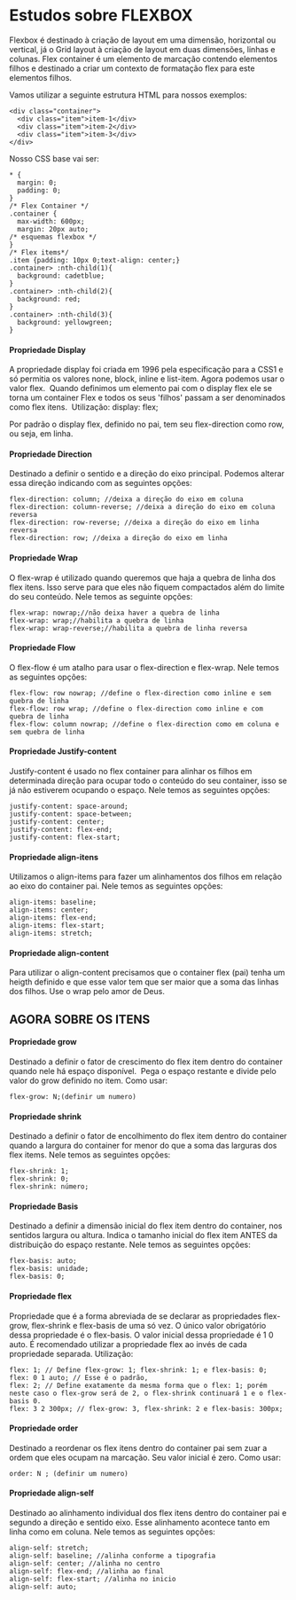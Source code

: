 # Estudos sobre FLEXBOX
Flexbox é destinado à criação de layout em uma dimensão, horizontal ou vertical, já o Grid layout à criação de layout em duas dimensões, linhas e colunas.
Flex container é um elemento de marcação contendo elementos filhos e destinado a criar um contexto de formatação flex para este elementos filhos.

Vamos utilizar a seguinte estrutura HTML para nossos exemplos:
```
<div class="container">
  <div class="item">item-1</div>
  <div class="item">item-2</div>
  <div class="item">item-3</div>
</div>
```

Nosso CSS base vai ser:
```
* {
  margin: 0;
  padding: 0;
}
/* Flex Container */
.container {
  max-width: 600px;
  margin: 20px auto;
/* esquemas flexbox */
}
/* Flex items*/
.item {padding: 10px 0;text-align: center;}
.container> :nth-child(1){
  background: cadetblue;
}
.container> :nth-child(2){
  background: red;
}
.container> :nth-child(3){
  background: yellowgreen;
}
```

#### Propriedade Display
A propriedade display foi criada em 1996 pela especificação para a CSS1 e só permitia os valores none, block, inline e list-item. Agora podemos usar o valor flex. 
Quando definimos um elemento pai com o display flex ele se torna um container Flex e todos os seus 'filhos' passam a ser denominados como flex itens. 
Utilização: display: flex;

Por padrão o display flex, definido no pai, tem seu flex-direction como row, ou seja, em linha.

#### Propriedade Direction
Destinado a definir o sentido e a direção do eixo principal. Podemos alterar essa direção indicando com as seguintes opções:
```
flex-direction: column; //deixa a direção do eixo em coluna
flex-direction: column-reverse; //deixa a direção do eixo em coluna reversa
flex-direction: row-reverse; //deixa a direção do eixo em linha reversa
flex-direction: row; //deixa a direção do eixo em linha
```

#### Propriedade Wrap
O flex-wrap é utilizado quando queremos que haja a quebra de linha dos flex itens. Isso serve para que eles não fiquem compactados além do limite do seu conteúdo. Nele temos as seguinte opções: 
```
flex-wrap: nowrap;//não deixa haver a quebra de linha
flex-wrap: wrap;//habilita a quebra de linha
flex-wrap: wrap-reverse;//habilita a quebra de linha reversa
```

#### Propriedade Flow
O flex-flow é um atalho para usar o flex-direction e flex-wrap. Nele temos as seguintes opções:
```
flex-flow: row nowrap; //define o flex-direction como inline e sem quebra de linha
flex-flow: row wrap; //define o flex-direction como inline e com quebra de linha
flex-flow: column nowrap; //define o flex-direction como em coluna e sem quebra de linha
```

#### Propriedade Justify-content
Justify-content é usado no flex container para alinhar os filhos em determinada direção para ocupar todo o conteúdo do seu container, isso se já não estiverem ocupando o espaço. Nele temos as seguintes opções:
```
justify-content: space-around; 
justify-content: space-between; 
justify-content: center; 
justify-content: flex-end; 
justify-content: flex-start;
```

#### Propriedade align-itens
Utilizamos o align-items para fazer um alinhamentos dos filhos em relação ao eixo do container pai. Nele temos as seguintes opções: 
```
align-items: baseline; 
align-items: center; 
align-items: flex-end; 
align-items: flex-start; 
align-items: stretch;
```

#### Propriedade align-content
Para utilizar o align-content precisamos que o container flex (pai) tenha um heigth definido e que esse valor tem que ser maior que a soma das linhas dos filhos. Use o wrap pelo amor de Deus.

## AGORA SOBRE OS ITENS
#### Propriedade grow
Destinado a definir o fator de crescimento do flex item dentro do container quando nele há espaço disponível. 
Pega o espaço restante e divide pelo valor do grow definido no item.
Como usar:
```
flex-grow: N;(definir um numero)
```

#### Propriedade shrink
Destinado a definir o fator de encolhimento do flex item dentro do container quando a largura do container for menor do que a soma das larguras dos flex items. Nele temos as seguintes opções: 
```
flex-shrink: 1; 
flex-shrink: 0; 
flex-shrink: número;
```

#### Propriedade Basis
Destinado a definir a dimensão inicial do flex item dentro do container, nos sentidos largura ou altura. Indica o tamanho inicial do flex item ANTES da distribuição do espaço restante. Nele temos as seguintes opções: 
```
flex-basis: auto;
flex-basis: unidade;
flex-basis: 0;
```

#### Propriedade flex
Propriedade que é a forma abreviada de se declarar as propriedades flex-grow, flex-shrink e flex-basis de uma só vez. O único valor obrigatório dessa propriedade é o flex-basis. O valor inicial dessa propriedade é 1 0 auto. É recomendado utilizar a propriedade flex ao invés de cada propriedade separada. Utilização: 
```
flex: 1; // Define flex-grow: 1; flex-shrink: 1; e flex-basis: 0; 
flex: 0 1 auto; // Esse é o padrão,
flex: 2; // Define exatamente da mesma forma que o flex: 1; porém neste caso o flex-grow será de 2, o flex-shrink continuará 1 e o flex-basis 0.
flex: 3 2 300px; // flex-grow: 3, flex-shrink: 2 e flex-basis: 300px;
```

#### Propriedade order
Destinado a reordenar os flex itens dentro do container pai sem zuar a ordem que eles ocupam na marcação. Seu valor inicial é zero. Como usar: 
```
order: N ; (definir um numero)
```

#### Propriedade align-self
Destinado ao alinhamento individual dos flex itens dentro do container pai e segundo a direção e sentido eixo. Esse alinhamento acontece tanto em linha como em coluna. Nele temos as seguintes opções: 
```
align-self: stretch;
align-self: baseline; //alinha conforme a tipografia
align-self: center; //alinha no centro
align-self: flex-end; //alinha ao final
align-self: flex-start; //alinha no inicio
align-self: auto;
```
